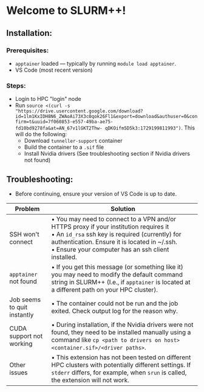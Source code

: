 # Welcome to SLURM++!

## Installation:

### Prerequisites:

- `apptainer` loaded — typically by running `module load apptainer`.
- VS Code (most recent version)

### Steps:
- Login to HPC "login" node
- Run `source <(curl -s "https://drive.usercontent.google.com/download? id=1lm1KxIDH8N6_ZWAoAi73X3c0qok26Fl1&export=download&authuser=0&confirm=t&uuid=7f060853-e557-49ba-ae75-fd10bd9278fa&at=AN_67v1lGKT2Thw- qDKOifm5D5k3:1729199811993")`. This will do the following:
  - Download `tunneller-support` container
  - Build the container to a `.sif` file
  - Install Nvidia drivers (See troubleshooting section if Nvidia drivers not found)


## Troubleshooting:

- Before continuing, ensure your version of VS Code is up to date.

|Problem|Solution|
|-------|---------|
|SSH won't connect | • You may need to connect to a VPN and/or HTTPS proxy if your institution requires it <br> • An `id_rsa` ssh key is required (currently) for authentication. Ensure it is located in ~/.ssh. <br> • Ensure your computer has an ssh client installed.|
|`apptainer` not found| • If you get this message (or something like it) you may need to modify the default command string in SLURM++ (I.e., if `apptainer` is located at a different path on your HPC cluster).|
| Job seems to quit instantly | • The container could not be run and the job exited. Check output log for the reason why.|
|CUDA support not working| • During installation, if the Nvidia drivers were not found, they need to be installed manually using a command like `cp <path to drivers on host> <container.sif>/<driver paths>`.
|Other issues| • This extension has not been tested on different HPC clusters with potentially different settings. If `stderr` differs, for example, when `srun` is called, the extension will not work.